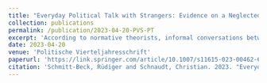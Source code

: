 ```yaml
---
title: "Everyday Political Talk with Strangers: Evidence on a Neglected Arena of the Deliberative System (peer-reviewed journal article)"
collection: publications
permalink: /publication/2023-04-20-PVS-PT
excerpt: 'According to normative theorists, informal conversations between strangers are the most basic manifestation of the political public sphere and truest to the deliberative democratic ideal. Yet systematic empirical evidence on citizens' everyday political talk outside their social networks is largely missing. Using a unique survey, we examine citizens' access to the public discursive sphere of political talk with strangers, as well as the frequency and disagreeableness of the conversations held in this arena of the deliberative system. Although widespread and frequent engagement is desirable from a normative point of view, we find this discursive sphere to be considerably smaller in scope and less vibrant than the private and semi-public discursive spheres of political talk within strong and weak network ties. Contrary to theorists' equation of strangeness with difference, political conversations between strangers also appear rather harmonious. Furthermore, our findings show that psychological dispositions, most notably social trust and conflict orientations, are important drivers of individuals' involvement in political conversations with strangers. Their impact exceeds the influence of political dispositions, opportunities, and skills. Some aspects of our results raise doubts about the deliberative quality of these conversations.'
date: 2023-04-20
venue: 'Politische Vierteljahresschrift'
paperurl: 'https://link.springer.com/article/10.1007/s11615-023-00462-6'
citation: 'Schmitt-Beck, Rüdiger and Schnaudt, Christian. 2023. "Everyday Political Talk with Strangers: Evidence on a Neglected Arena of the Deliberative System." <i>Politische Vierteljahresschrift</i> (online first).'
---
```

